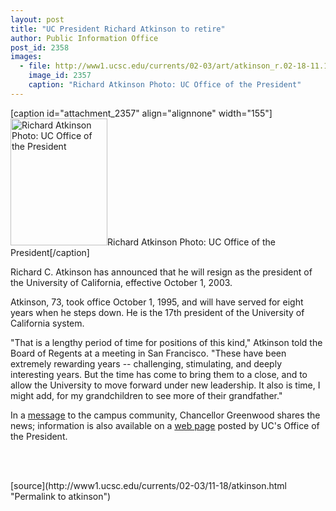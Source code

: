 ```yaml
---
layout: post
title: "UC President Richard Atkinson to retire"
author: Public Information Office
post_id: 2358
images:
  - file: http://www1.ucsc.edu/currents/02-03/art/atkinson_r.02-18-11.155.jpg
    image_id: 2357
    caption: "Richard Atkinson Photo: UC Office of the President"
---
```


[caption id="attachment_2357" align="alignnone" width="155"]<a href="http://localhost/mysite/wp-content/uploads/2002/11/atkinson_r.02-18-11.155.jpg"><img class="size-full wp-image-2357" src="http://localhost/mysite/wp-content/uploads/2002/11/atkinson_r.02-18-11.155.jpg" alt="Richard Atkinson Photo: UC Office of the President" width="155" height="203" /></a>Richard Atkinson Photo: UC Office of the President[/caption]
<p>
  Richard C. Atkinson has announced that he will resign as the president of the University of California, effective October 1, 2003.<br>
</p>
<p>
  Atkinson, 73, took office October 1, 1995, and will have served for eight years when he steps down. He is the 17th president of the University of California system.
</p>
<p>
  "That is a lengthy period of time for positions of this kind," Atkinson told the Board of Regents at a meeting in San Francisco. "These have been extremely rewarding years -- challenging, stimulating, and deeply interesting years. But the time has come to bring them to a close, and to allow the University to move forward under new leadership. It also is time, I might add, for my grandchildren to see more of their grandfather."
</p>
<p>
  In a <a href="http://www.ucsc.edu/news_events/messages/02-03/11-13.resigns.html">message</a> to the campus community, Chancellor Greenwood shares the news; information is also available on a <a href="http://www.universityofcalifornia.edu/atkinson/welcome.html">web page</a> posted by UC's Office of the President.
</p>
<p>
  <br>
  <br>

</p>
<p>

</p>
[source](http://www1.ucsc.edu/currents/02-03/11-18/atkinson.html "Permalink to atkinson")
